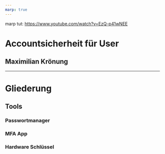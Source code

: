 ```yaml
---
marp: true
---
```


marp tut: https://www.youtube.com/watch?v=EzQ-p41wNEE

# Accountsicherheit für User

## Maximilian Krönung

---

# Gliederung

## Tools

### Passwortmanager

### MFA App

### Hardware Schlüssel


